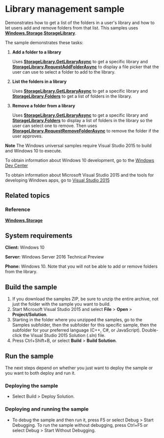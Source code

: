 <!---
  category: FilesFoldersAndLibraries
  samplefwlink: http://go.microsoft.com/fwlink/p/?LinkId=620560&clcid=0x409
--->

# Library management sample

Demonstrates how to get a list of the folders in a user's library and how to let users add and remove folders from that list. This samples uses [**Windows.Storage**](http://msdn.microsoft.com/library/windows/apps/br227346).[**StorageLibrary**](http://msdn.microsoft.com/library/windows/apps/dn251722).

The sample demonstrates these tasks:

1.  **Add a folder to a library**

    Uses [**StorageLibrary.GetLibraryAsync**](http://msdn.microsoft.com/library/windows/apps/dn251725) to get a specific library and [**StorageLibrary.RequestAddFolderAsync**](http://msdn.microsoft.com/library/windows/apps/dn251726) to display a file picker that the user can use to select a folder to add to the library.

2.  **List the folders in a library**

    Uses [**StorageLibrary.GetLibraryAsync**](http://msdn.microsoft.com/library/windows/apps/dn251725) to get a specific library and [**StorageLibrary.Folders**](http://msdn.microsoft.com/library/windows/apps/dn251724) to get a list of folders in the library.

3.  **Remove a folder from a library**

    Uses [**StorageLibrary.GetLibraryAsync**](http://msdn.microsoft.com/library/windows/apps/dn251725) to get a specific library and [**StorageLibrary.Folders**](http://msdn.microsoft.com/library/windows/apps/dn251724) to display a list of folders in the library so the user can select one to remove. Then uses [**StorageLibrary.RequestRemoveFolderAsync**](http://msdn.microsoft.com/library/windows/apps/dn251727) to remove the folder if the user approves.

**Note** The Windows universal samples require Visual Studio 2015 to build and Windows 10 to execute.
 
To obtain information about Windows 10 development, go to the [Windows Dev Center](https://dev.windows.com)

To obtain information about Microsoft Visual Studio 2015 and the tools for developing Windows apps, go to [Visual Studio 2015](http://go.microsoft.com/fwlink/?LinkID=532422)

## Related topics

### Reference

[**Windows.Storage**](http://msdn.microsoft.com/library/windows/apps/br227346)

## System requirements

**Client:** Windows 10

**Server:** Windows Server 2016 Technical Preview

**Phone:** Windows 10. Note that you will not be able to add or remove folders from the library.

## Build the sample

1. If you download the samples ZIP, be sure to unzip the entire archive, not just the folder with the sample you want to build. 
2. Start Microsoft Visual Studio 2015 and select **File** \> **Open** \> **Project/Solution**.
3. Starting in the folder where you unzipped the samples, go to the Samples subfolder, then the subfolder for this specific sample, then the subfolder for your preferred language (C++, C#, or JavaScript). Double-click the Visual Studio 2015 Solution (.sln) file.
4. Press Ctrl+Shift+B, or select **Build** \> **Build Solution**.

## Run the sample

The next steps depend on whether you just want to deploy the sample or you want to both deploy and run it.

### Deploying the sample

- Select Build > Deploy Solution. 

### Deploying and running the sample

- To debug the sample and then run it, press F5 or select Debug >  Start Debugging. To run the sample without debugging, press Ctrl+F5 or select Debug > Start Without Debugging. 
